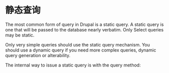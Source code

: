 # 静态查询

The most common form of query in Drupal is a static query. A static query is one that will be passed to the database nearly verbatim. Only Select queries may be static.

Only very simple queries should use the static query mechanism. You should use a dynamic query if you need more complex queries, dynamic query generation or alterability.

The internal way to issue a static query is with the query method:

